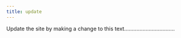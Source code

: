 ```yaml
---
title: update
---
```

Update the site by making a change to this text.................................